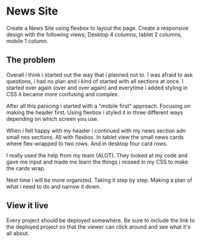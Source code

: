 # News Site

Create a News Site using flexbox to layout the page. Create a responsive design with the following views; Desktop 4 columns, tablet 2 columns, mobile 1 column.

## The problem

Overall i think i started out the way that i planned not to. I was afraid to ask questions, i had no plan and i kind of started with all sections at once. I started over again (over and over again) and everytime i added styling in CSS it became more confusing and complex.

After all this panicing i started with a "mobile first" approach. Focusing on making the header first. Using flexbox i styled it in three different ways depending on which screen you use. 

When i felt happy with my header i continued with my news section adn small nes sections. All with flexbox. In tablet view the small news cards where flex-wrapped to two rows. And in desktop four card rows. 

I really used the help from my team (ALOT). They looked at my code and gave me input and made me learn the things i missed in my CSS to make the cards wrap. 

Next time i will be more organized. Taking it step by step. Making a plan of what i need to do and narrow it down. 

## View it live
Every project should be deployed somewhere. Be sure to include the link to the deployed project so that the viewer can click around and see what it's all about.
